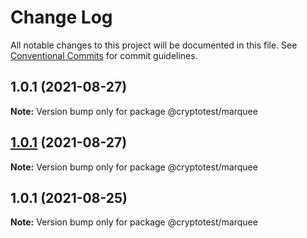 # Change Log

All notable changes to this project will be documented in this file.
See [Conventional Commits](https://conventionalcommits.org) for commit guidelines.

## 1.0.1 (2021-08-27)

**Note:** Version bump only for package @cryptotest/marquee





## [1.0.1](https://github.com/joeguo911/widgets/compare/@cryptotest/marquee@1.0.1...@cryptotest/marquee@1.0.1) (2021-08-27)

**Note:** Version bump only for package @cryptotest/marquee





## 1.0.1 (2021-08-25)

**Note:** Version bump only for package @cryptotest/marquee
